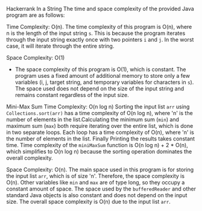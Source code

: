 Hackerrank In a String
The time and space complexity of the provided Java program are as follows:

Time Complexity: O(n). 
The time complexity of this program is O(n), where n is the length of the input string `s`. This is because the program iterates through the input string exactly once with two pointers `i` and `j`. In the worst case, it will iterate through the entire string.

Space Complexity: O(1)
- The space complexity of this program is O(1), which is constant. The program uses a fixed amount of additional memory to store only a few variables (i, j, target string, and temporary variables for characters in `s`). The space used does not depend on the size of the input string and remains constant regardless of the input size.

Mini-Max Sum
Time Complexity: O(n log n)
Sorting the input list `arr` using `Collections.sort(arr)` has a time complexity of O(n log n), where 'n' is the number of elements in the list.Calculating the minimum sum (`min`) and maximum sum (`max`) both require iterating over the entire list, which is done in two separate loops. Each loop has a time complexity of O(n), where 'n' is the number of elements in the list. Finally Printing the results takes constant time.
Time complexity of the `miniMaxSum` function is O(n log n) + 2 * O(n), which simplifies to O(n log n) because the sorting operation dominates the overall complexity.

Space Complexity: O(n).
The main space used in this program is for storing the input list `arr`, which is of size 'n'. Therefore, the space complexity is O(n). Other variables like `min` and `max` are of type long, so they occupy a constant amount of space. The space used by the `bufferedReader` and other standard Java objects is also constant and does not depend on the input size.
The overall space complexity is O(n) due to the input list `arr`.



